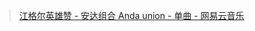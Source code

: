 > [江格尔英雄赞 - 安达组合 Anda union - 单曲 - 网易云音乐](https://music.163.com/song?id=1863108239&userid=411115717)

